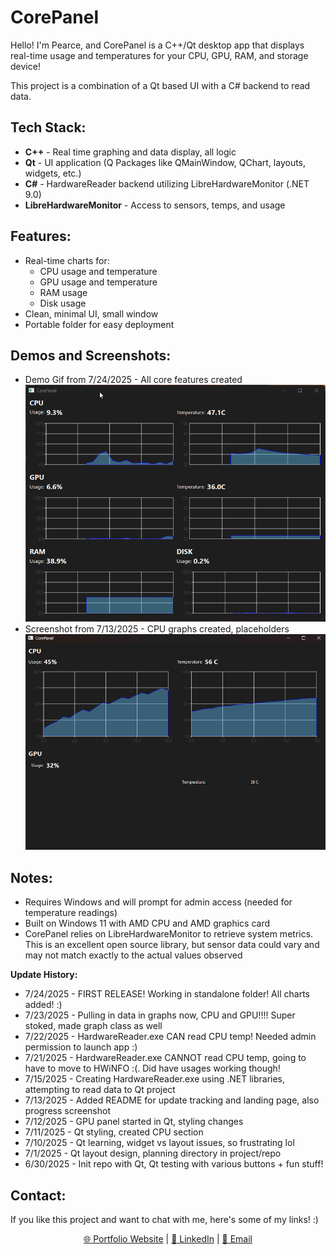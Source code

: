 # CorePanel
Hello! I'm Pearce, and CorePanel is a C++/Qt desktop app that displays real-time usage and temperatures for your CPU, GPU, RAM, and storage device!

This project is a combination of a Qt based UI with a C# backend to read data.

## Tech Stack:
- **C++** - Real time graphing and data display, all logic
- **Qt** - UI application (Q Packages like QMainWindow, QChart, layouts, widgets, etc.)
- **C#** - HardwareReader backend utilizing LibreHardwareMonitor (.NET 9.0)
- **LibreHardwareMonitor** - Access to sensors, temps, and usage

## Features:
- Real-time charts for:
    - CPU usage and temperature
    - GPU usage and temperature
    - RAM usage
    - Disk usage
- Clean, minimal UI, small window
- Portable folder for easy deployment


## Demos and Screenshots:
- Demo Gif from 7/24/2025 - All core features created
![CorePanel Demo](assets/demogif.gif)
- Screenshot from 7/13/2025 - CPU graphs created, placeholders
![Screenshot](assets/screenshot_0.png)

## Notes:
- Requires Windows and will prompt for admin access (needed for temperature readings)
- Built on Windows 11 with AMD CPU and AMD graphics card
- CorePanel relies on LibreHardwareMonitor to retrieve system metrics. This is an excellent open source library, but sensor data could vary and may not match exactly to the actual values observed

**Update History:**
- 7/24/2025 - FIRST RELEASE! Working in standalone folder! All charts added! :)
- 7/23/2025 - Pulling in data in graphs now, CPU and GPU!!!! Super stoked, made graph class as well
- 7/22/2025 - HardwareReader.exe CAN read CPU temp! Needed admin permission to launch app :)
- 7/21/2025 - HardwareReader.exe CANNOT read CPU temp, going to have to move to HWiNFO :(. Did have usages working though!
- 7/15/2025 - Creating HardwareReader.exe using .NET libraries, attempting to read data to Qt project
- 7/13/2025 - Added README for update tracking and landing page, also progress screenshot
- 7/12/2025 - GPU panel started in Qt, styling changes
- 7/11/2025 - Qt styling, created CPU section
- 7/10/2025 - Qt learning, widget vs layout issues, so frustrating lol
- 7/1/2025 - Qt layout design, planning directory in project/repo
- 6/30/2025 - Init repo with Qt, Qt testing with various buttons + fun stuff!

## Contact:
If you like this project and want to chat with me, here's some of my links! :)
<p align="center">
  <a href="https://pearcepackman.com/" target="_blank">🌐 Portfolio Website</a> |
  <a href="https://www.linkedin.com/in/pearce-packman/" target="_blank">🔗 LinkedIn</a> |
  <a href="mailto:pearcepackman@gmail.com">📧 Email</a>
</p>